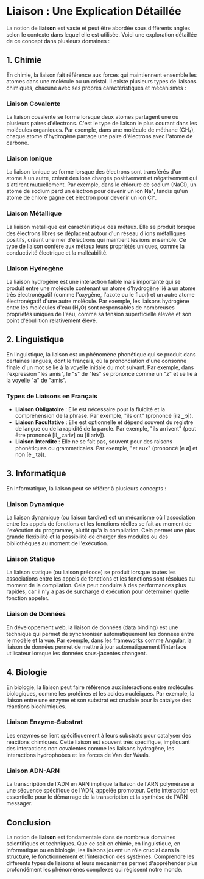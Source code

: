 # Liaison : Une Explication Détaillée

La notion de **liaison** est vaste et peut être abordée sous différents angles selon le contexte dans lequel elle est utilisée. Voici une exploration détaillée de ce concept dans plusieurs domaines :

## 1. Chimie

En chimie, la liaison fait référence aux forces qui maintiennent ensemble les atomes dans une molécule ou un cristal. Il existe plusieurs types de liaisons chimiques, chacune avec ses propres caractéristiques et mécanismes :

### Liaison Covalente
La liaison covalente se forme lorsque deux atomes partagent une ou plusieurs paires d'électrons. C'est le type de liaison le plus courant dans les molécules organiques. Par exemple, dans une molécule de méthane (CH₄), chaque atome d'hydrogène partage une paire d'électrons avec l'atome de carbone.

### Liaison Ionique
La liaison ionique se forme lorsque des électrons sont transférés d'un atome à un autre, créant des ions chargés positivement et négativement qui s'attirent mutuellement. Par exemple, dans le chlorure de sodium (NaCl), un atome de sodium perd un électron pour devenir un ion Na⁺, tandis qu'un atome de chlore gagne cet électron pour devenir un ion Cl⁻.

### Liaison Métallique
La liaison métallique est caractéristique des métaux. Elle se produit lorsque des électrons libres se déplacent autour d'un réseau d'ions métalliques positifs, créant une mer d'électrons qui maintient les ions ensemble. Ce type de liaison confère aux métaux leurs propriétés uniques, comme la conductivité électrique et la malléabilité.

### Liaison Hydrogène
La liaison hydrogène est une interaction faible mais importante qui se produit entre une molécule contenant un atome d'hydrogène lié à un atome très électronégatif (comme l'oxygène, l'azote ou le fluor) et un autre atome électronégatif d'une autre molécule. Par exemple, les liaisons hydrogène entre les molécules d'eau (H₂O) sont responsables de nombreuses propriétés uniques de l'eau, comme sa tension superficielle élevée et son point d'ébullition relativement élevé.

## 2. Linguistique

En linguistique, la liaison est un phénomène phonétique qui se produit dans certaines langues, dont le français, où la prononciation d'une consonne finale d'un mot se lie à la voyelle initiale du mot suivant. Par exemple, dans l'expression "les amis", le "s" de "les" se prononce comme un "z" et se lie à la voyelle "a" de "amis".

### Types de Liaisons en Français
- **Liaison Obligatoire** : Elle est nécessaire pour la fluidité et la compréhension de la phrase. Par exemple, "ils ont" (prononcé [ilz‿ɔ̃]).
- **Liaison Facultative** : Elle est optionnelle et dépend souvent du registre de langue ou de la rapidité de la parole. Par exemple, "ils arrivent" (peut être prononcé [il‿zariv] ou [il ariv]).
- **Liaison Interdite** : Elle ne se fait pas, souvent pour des raisons phonétiques ou grammaticales. Par exemple, "et eux" (prononcé [e ø] et non [e‿tø]).

## 3. Informatique

En informatique, la liaison peut se référer à plusieurs concepts :

### Liaison Dynamique
La liaison dynamique (ou liaison tardive) est un mécanisme où l'association entre les appels de fonctions et les fonctions réelles se fait au moment de l'exécution du programme, plutôt qu'à la compilation. Cela permet une plus grande flexibilité et la possibilité de charger des modules ou des bibliothèques au moment de l'exécution.

### Liaison Statique
La liaison statique (ou liaison précoce) se produit lorsque toutes les associations entre les appels de fonctions et les fonctions sont résolues au moment de la compilation. Cela peut conduire à des performances plus rapides, car il n'y a pas de surcharge d'exécution pour déterminer quelle fonction appeler.

### Liaison de Données
En développement web, la liaison de données (data binding) est une technique qui permet de synchroniser automatiquement les données entre le modèle et la vue. Par exemple, dans les frameworks comme Angular, la liaison de données permet de mettre à jour automatiquement l'interface utilisateur lorsque les données sous-jacentes changent.

## 4. Biologie

En biologie, la liaison peut faire référence aux interactions entre molécules biologiques, comme les protéines et les acides nucléiques. Par exemple, la liaison entre une enzyme et son substrat est cruciale pour la catalyse des réactions biochimiques.

### Liaison Enzyme-Substrat
Les enzymes se lient spécifiquement à leurs substrats pour catalyser des réactions chimiques. Cette liaison est souvent très spécifique, impliquant des interactions non covalentes comme les liaisons hydrogène, les interactions hydrophobes et les forces de Van der Waals.

### Liaison ADN-ARN
La transcription de l'ADN en ARN implique la liaison de l'ARN polymérase à une séquence spécifique de l'ADN, appelée promoteur. Cette interaction est essentielle pour le démarrage de la transcription et la synthèse de l'ARN messager.

## Conclusion

La notion de **liaison** est fondamentale dans de nombreux domaines scientifiques et techniques. Que ce soit en chimie, en linguistique, en informatique ou en biologie, les liaisons jouent un rôle crucial dans la structure, le fonctionnement et l'interaction des systèmes. Comprendre les différents types de liaisons et leurs mécanismes permet d'appréhender plus profondément les phénomènes complexes qui régissent notre monde.